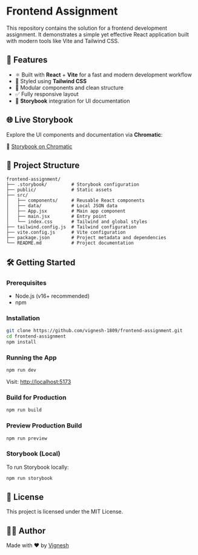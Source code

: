 # Frontend Assignment

This repository contains the solution for a frontend development assignment. It demonstrates a simple yet effective React application built with modern tools like Vite and Tailwind CSS.

## 🚀 Features

- ⚛️ Built with **React** + **Vite** for a fast and modern development workflow
- 🎨 Styled using **Tailwind CSS**
- 🧩 Modular components and clean structure
- ✅ Fully responsive layout
- 📘 **Storybook** integration for UI documentation

## 🌐 Live Storybook

Explore the UI components and documentation via **Chromatic**:

🔗 [Storybook on Chromatic](https://683193e35f18916f3a1a458f-prxnkyzzpa.chromatic.com/)

## 📁 Project Structure

```
frontend-assignment/
├── .storybook/         # Storybook configuration
├── public/             # Static assets
├── src/
│   ├── components/     # Reusable React components
│   ├── data/           # Local JSON data
│   ├── App.jsx         # Main app component
│   ├── main.jsx        # Entry point
│   └── index.css       # Tailwind and global styles
├── tailwind.config.js  # Tailwind configuration
├── vite.config.js      # Vite configuration
├── package.json        # Project metadata and dependencies
└── README.md           # Project documentation
```

## 🛠️ Getting Started

### Prerequisites

- Node.js (v16+ recommended)
- npm

### Installation

```bash
git clone https://github.com/vignesh-1809/frontend-assignment.git
cd frontend-assignment
npm install
```

### Running the App

```bash
npm run dev
```

Visit: [http://localhost:5173](http://localhost:5173)

### Build for Production

```bash
npm run build
```

### Preview Production Build

```bash
npm run preview
```

### Storybook (Local)

To run Storybook locally:

```bash
npm run storybook
```

## 📄 License

This project is licensed under the MIT License.

## 🙋‍♂️ Author

Made with ❤️ by [Vignesh](https://github.com/vignesh-1809)

